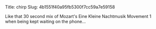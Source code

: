 Title: chirp
Slug: 4b1551f40a95fb5300f7cc59a7e59158

Like that 30 second mix of Mozart's Eine Kleine Nachtmusik Movement 1 when being kept waiting on the phone...
